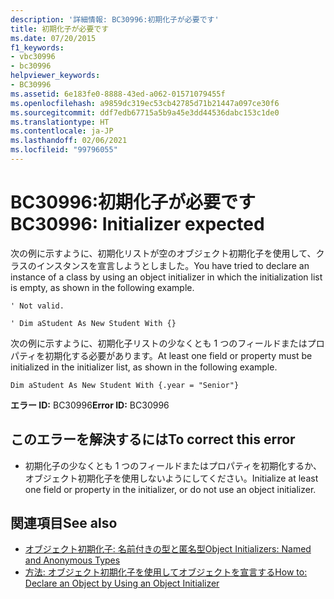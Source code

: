 ```yaml
---
description: '詳細情報: BC30996:初期化子が必要です'
title: 初期化子が必要です
ms.date: 07/20/2015
f1_keywords:
- vbc30996
- bc30996
helpviewer_keywords:
- BC30996
ms.assetid: 6e183fe0-8888-43ed-a062-01571079455f
ms.openlocfilehash: a9859dc319ec53cb42785d71b21447a097ce30f6
ms.sourcegitcommit: ddf7edb67715a5b9a45e3dd44536dabc153c1de0
ms.translationtype: HT
ms.contentlocale: ja-JP
ms.lasthandoff: 02/06/2021
ms.locfileid: "99796055"
---
```

# <a name="bc30996-initializer-expected"></a><span data-ttu-id="eee7e-103">BC30996:初期化子が必要です</span><span class="sxs-lookup"><span data-stu-id="eee7e-103">BC30996: Initializer expected</span></span>

<span data-ttu-id="eee7e-104">次の例に示すように、初期化リストが空のオブジェクト初期化子を使用して、クラスのインスタンスを宣言しようとしました。</span><span class="sxs-lookup"><span data-stu-id="eee7e-104">You have tried to declare an instance of a class by using an object initializer in which the initialization list is empty, as shown in the following example.</span></span>

 `' Not valid.`

 `' Dim aStudent As New Student With {}`

 <span data-ttu-id="eee7e-105">次の例に示すように、初期化子リストの少なくとも 1 つのフィールドまたはプロパティを初期化する必要があります。</span><span class="sxs-lookup"><span data-stu-id="eee7e-105">At least one field or property must be initialized in the initializer list, as shown in the following example.</span></span>

 `Dim aStudent As New Student With {.year = "Senior"}`

 <span data-ttu-id="eee7e-106">**エラー ID:** BC30996</span><span class="sxs-lookup"><span data-stu-id="eee7e-106">**Error ID:** BC30996</span></span>

## <a name="to-correct-this-error"></a><span data-ttu-id="eee7e-107">このエラーを解決するには</span><span class="sxs-lookup"><span data-stu-id="eee7e-107">To correct this error</span></span>

- <span data-ttu-id="eee7e-108">初期化子の少なくとも 1 つのフィールドまたはプロパティを初期化するか、オブジェクト初期化子を使用しないようにしてください。</span><span class="sxs-lookup"><span data-stu-id="eee7e-108">Initialize at least one field or property in the initializer, or do not use an object initializer.</span></span>

## <a name="see-also"></a><span data-ttu-id="eee7e-109">関連項目</span><span class="sxs-lookup"><span data-stu-id="eee7e-109">See also</span></span>

- [<span data-ttu-id="eee7e-110">オブジェクト初期化子: 名前付きの型と匿名型</span><span class="sxs-lookup"><span data-stu-id="eee7e-110">Object Initializers: Named and Anonymous Types</span></span>](../../programming-guide/language-features/objects-and-classes/object-initializers-named-and-anonymous-types.md)
- [<span data-ttu-id="eee7e-111">方法: オブジェクト初期化子を使用してオブジェクトを宣言する</span><span class="sxs-lookup"><span data-stu-id="eee7e-111">How to: Declare an Object by Using an Object Initializer</span></span>](../../programming-guide/language-features/objects-and-classes/how-to-declare-an-object-by-using-an-object-initializer.md)
